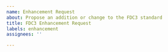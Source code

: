```yaml
---
name: Enhancement Request
about: Propose an addition or change to the FDC3 standard
title: FDC3 Enhancement Request
labels: enhancement
assignees: ''

---
```



